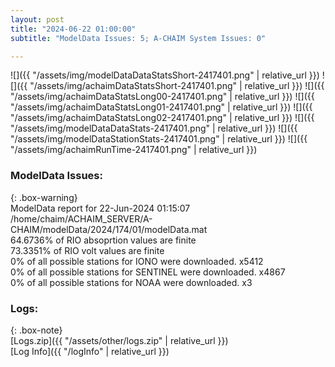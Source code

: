 ```yaml
---
layout: post
title: "2024-06-22 01:00:00"
subtitle: "ModelData Issues: 5; A-CHAIM System Issues: 0"

---
```


![]({{ "/assets/img/modelDataDataStatsShort-2417401.png" | relative_url }})
![]({{ "/assets/img/achaimDataStatsShort-2417401.png" | relative_url }})
![]({{ "/assets/img/achaimDataStatsLong00-2417401.png" | relative_url }})
![]({{ "/assets/img/achaimDataStatsLong01-2417401.png" | relative_url }})
![]({{ "/assets/img/achaimDataStatsLong02-2417401.png" | relative_url }})
![]({{ "/assets/img/modelDataDataStats-2417401.png" | relative_url }})
![]({{ "/assets/img/modelDataStationStats-2417401.png" | relative_url }})
![]({{ "/assets/img/achaimRunTime-2417401.png" | relative_url }})


### ModelData Issues:  
  
{: .box-warning}  
 ModelData report for 22-Jun-2024 01:15:07   
 /home/chaim/ACHAIM_SERVER/A-CHAIM/modelData/2024/174/01/modelData.mat   
 64.6736% of RIO absoprtion values are finite   
 73.3351% of RIO volt values are finite   
 0% of all possible stations for IONO were downloaded. x5412   
 0% of all possible stations for SENTINEL were downloaded. x4867   
 0% of all possible stations for NOAA were downloaded. x3   
  


### Logs:  
  
{: .box-note}  
[Logs.zip]({{ "/assets/other/logs.zip" | relative_url }})  
[Log Info]({{ "/logInfo" | relative_url }})  
